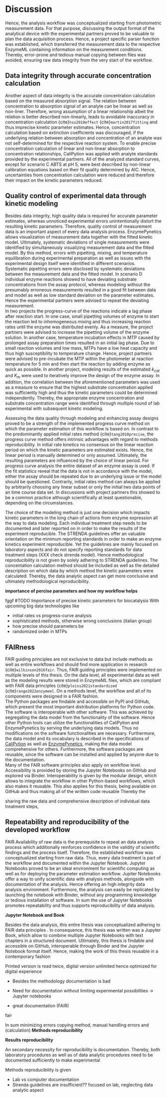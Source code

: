 # Discussion

Hence, the analysis workflow was conceptualized starting from photometric measurement data. For that purpose, discussing the output format of the analytical device with the experimental partners proved to be valuable to plan the data acquisition process. Hence, a project specific parser function was established, which transferred the measurement data to the respective EnzymeML containing information on the measurement conditions. Thereby, error-prone and tedious manual copying between files was avoided, ensuring raw data integrity from the very start of the workflow.

## Data integrity through accurate concentration calculation

Another aspect of data integrity is the accurate concentration calculation based on the measured absorption signal. The relation between concentration to absorption signal of an analyte can be linear as well as non-liner. Therefore, wrong assumption of a linear relationship albeit the relation is better described non-linearly, leads to avoidable inaccuracy in concentration calculation {cite}`hsu2010effect` {cite}`martin2017fitting` and thus imprecise kinetic parameter estimates.
Hence, concentration calculation based on extinction coefficients was discouraged, if the underlying relation between absorption and concentration of an analyte was not self-determined for the respective reaction system.
To enable precise concentration calculation of linear and non-linear absorption to concentration relationships, CaliPytion was applied with analyte standards provided by the experimental partners.
All of the analyzed standard curves, except for scenario C ABTS at pH 5, were best described by non-linear calibration equations based on their fit quality determined by AIC. Hence, uncertainties from concentration calculation were reduced and therefore their impact on the kinetic parameters reduced.

## Quality control of experimental data through kinetic modeling

Besides data integrity, high quality data is required for accurate parameter estimates, whereas unnoticed experimental errors unintentionally distort the resulting kinetic parameters. Therefore, quality control of measurement data is an important aspect of every data analysis process. EnzymePynetics allows visualization of measurement data together with the fitted kinetic model. Ultimately, systematic deviations of single measurements were identified by simultaneously visualizing measurement data and the fitted model.
By this method, errors with pipetting, mixing, and temperature equilibration during experimental preparation as well as issues with the experimental design itself were identified in different scenarios.  
Systematic pipetting errors were disclosed by systematic deviations between the measurement data and the fitted model.
In scenario D individual enzyme reactions showed to have deviating substrate concentrations from the assay protocol, whereas modeling without the presumably erroneous measurements resulted in a good fit between data and model as well as low standard deviation on the parameter estimates. Hence the experimental partners were advised to repeat the deviating measurement.  
In two projects the progress-curve of the reactions indicate a lag phase after reaction start. In one case, small pipetting volumes of enzyme to start the reaction led to inhomogeneous mixing and thus increasing reaction rates until the enzyme was distributed evenly. As a measure, the project partners were advised to increase the pipetting volume of the enzyme solution.
In another case, temperature incubation effects in MTP caused by prolonged assay preparation times resulted in an initial lag phase. Due to small reaction volumes and low mass, MTPs have a low heat capacity and thus high susceptibility to temperature change. Hence, project partners were advised to pre-incubate the MTP within the photometer at reaction temperature for 5 min and then start the reaction by adding enzyme as quick as possible.
In another project, modeling results of the estimated $k_{cat}$ and $K_{m}$ were used to iteratively improve the design of the enzyme assay. In addition, the correlation between the aforementioned parameters was used as a measure to ensure that the highest substrate concentration applied was sufficiently high and thus the kinetic parameters could be determined independently.
Thereby, the appropriate enzyme concentration and substrate concentration range were identified through multiple round of lab experimental with subsequent kinetic modeling.

Assessing the data quality through modeling and enhancing assay designs proved to be a strength of the implemented progress curve method on which the parameter estimation of this workflow is based on. In contrast to the predominantly applied initial rates method {cite}`tang2010precise`, the progress curve method offers intrinsic advantages with regard to methods reproducibility.
In initial rate kinetics no consensus on the linear reaction period on which the kinetic parameters are estimated exists. Hence, the linear period is manually determined or only assumed. Ultimately, the resulting parameters are influenced by the choice of linear period. For progress curve analysis the entire dataset of an enzyme assay is used. If the fit statistics reveal that the data is not in accordance with the model, either the assay should be repeated due to an underlying issue or the model should be questioned. Contrarily, initial rates method can always be applied by arbitrarily choosing any linear subset or only the initial two data points of an time course data set. In discussions with project partners this showed to be a common practice although scientifically at least questionable, depending on the circumstances.

The choice of the modeling method is just one decision which impacts kinetic parameters in the long chain of actions from enzyme expression all the way to data modeling. Each individual treatment step needs to be documented and later reported on in order to make the results of the experiment reproducible. The STRENDA guidelines offer an valuable orientation on the minimum reporting standards in order to make an enzyme kinetics experiment reproducible. Yet the guidelines are mainly focused on laboratory aspects and do not specify reporting standards for data treatment steps (XXX check strenda model). Hence methodological reproducibility is not given by solely adhering to STRENDA guidelines.
The concentation calculation method should be included as well as the detailed description on which data by which method the kinetic parameters were calculated. Thereby, the data analytic aspect can get more conclusive and ultimately methodological reproducibility.

**importance of percise parameters and how my workflow helps**

fggf #TODO Importance of precise kinetic parameters for biocatalysis
With upcoming big data technologies like

- initial rates vs progress-curve analysis
- sophisticated methods, otherwise wrong conclusions (italian group)
- how precise should parameters be
- randomized order in MTPs

## FAIRness

FAIR guiding principles are not exclusive to data but include methods as well as entire workflows and should find more application in research {cite}`wilkinson2016fair`. Thus, FAIR guiding principles were implemented on multiple levels of this thesis. On the data level, all experimental data as well as the modeling results were stored in EnzymeML files, which are compliant with FAIR data principles {cite}`pleiss2021standardized` {cite}`range2022enzymeml`. On a methods level, the workflow and all of its components were designed in a FAIR fashion.  
The Python packages are findable and accessible on PyPI and GitHub, which present the most important distribution platforms for Python code. The software is interoperable with other software. This was achieved by segregating the data model from the functionality of the software. Hence other Python tools can utilize the functionalities of CaliPytion and EnzymePynetics by serving the underlying data models. Thus no modifications on the software functionalities are necessary. Furthermore, the data model and its vocabulary is described in the specifications of [CaliPytion](https://github.com/FAIRChemistry/CaliPytion/blob/main/specifications/CalibrationModel.md) as well as [EnzymePynetics](https://github.com/haeussma/EnzymePynetics/blob/main/specifications/EnzymeKinetics.md), making the data model comprehensive for others. Furthermore, the software packages are reusable, since the software can be installed and applied by anyone due to the documentation.  
Many of the FAIR software principles also apply on workflow level. Accessibility is provided by storing the Jupyter Notebooks on GitHub and explored via Binder.
Interoperability is given by the modular design, which allows to integrate the workflow in other Python-based workflows, which also makes it reusable.
This also applies for this thesis, being available on GitHub and thus making all of the written code reusable Thereby the

sharing the raw data and comprehensive description of individual data treatment steps,

## Repeatability and reproducibility of the developed workflow

FAIR
Availability of raw data is the prerequisite to repeat an data analysis process which additionally reinforces confidence in the validity of scientific findings and the process itself. Therefore, the established workflow was conceptualized starting from raw data. Thus, every data treatment is part of the workflow and documented within the Jupyter Notebook.
Jupyter Notebooks proved to be an ideal environment for scientific computing as well as for deploying the parameter estimation workflow. Jupiter Notebooks offer a way to unify scientific data with analysis methods, alongside with documentation of the analysis. Hence offering an high integrity data analysis environment. Furthermore, the analysis can easily be replicated by launching the notebook with Binder, without any programming knowledge or tedious installation of software. In sum the use of Jupyter Notebooks promotes repeatability and thus supports reproducibility of data analysis.

**Jupyter Notebook and Book**

Besides the data analysis, this entire thesis was conceptualized adhering to FAIR data principles . In consequence, this thesis was written was a Jupyter Book, which allow to combine multiple Jupyter Notebooks with text chapters in a structured document. Ultimately, this thesis is findable and accessible on GitHub, interoperable through Binder and the Jupyter Notebook format itself. Hence, making the work of this thesis reusable in a contemporary fashion

Printed version is read twice, digital version unlimited hence optimized for digital experience

- Besides the methodology documentation is bad

- Need for documentation without limiting experimental possibilities -> Jupyter notebooks
- great documentation (FAIR)

fair

In sum minimizing errors copying method, manual handling errors and (calculation)
**Methods reproducibility**

**Results reproducibility**

An secondary necessity for reproducibility is documentation. Thereby, both laboratory procedures as well as of data analytic procedures need to be documented sufficiently to make experimental

Methods reproducibility is given

- Lab vs computer documentation
- Strenda guidelines are insufficient?? focused on lab, neglecting data analytic aspect
